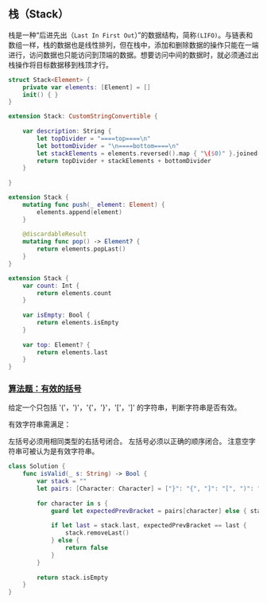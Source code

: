 ## 栈（Stack）
栈是一种“后进先出（`Last In First Out`）”的数据结构，简称`(LIFO)`。与链表和数组一样，栈的数据也是线性排列，但在栈中，添加和删除数据的操作只能在一端进行，访问数据也只能访问到顶端的数据。想要访问中间的数据时，就必须通过出栈操作将目标数据移到栈顶才行。

```Swift
struct Stack<Element> {
    private var elements: [Element] = []
    init() { }
}

extension Stack: CustomStringConvertible {
    
    var description: String {
        let topDivider = "====top====\n"
        let bottomDivider = "\n====bottom====\n"
        let stackElements = elements.reversed().map { "\($0)" }.joined(separator: "\n")
        return topDivider + stackElements + bottomDivider
    }
    
}
```

```Swift
extension Stack {
    mutating func push(_ element: Element) {
        elements.append(element)
    }
    
    @discardableResult
    mutating func pop() -> Element? {
        return elements.popLast()
    }
}
```

```Swift
extension Stack {
    var count: Int {
        return elements.count
    }
    
    var isEmpty: Bool {
        return elements.isEmpty
    }
    
    var top: Element? {
        return elements.last
    }
}

```


### [算法题：有效的括号](https://leetcode-cn.com/problems/valid-parentheses/description/)
给定一个只包括 '('，')'，'{'，'}'，'['，']' 的字符串，判断字符串是否有效。

有效字符串需满足：

左括号必须用相同类型的右括号闭合。
左括号必须以正确的顺序闭合。
注意空字符串可被认为是有效字符串。

```Swift
class Solution {
    func isValid(_ s: String) -> Bool {
        var stack = ""
        let pairs: [Character: Character] = ["}": "{", "]": "[", ")": "("]
        
        for character in s {
            guard let expectedPrevBracket = pairs[character] else { stack.append(character); continue }
            
            if let last = stack.last, expectedPrevBracket == last {
                stack.removeLast()
            } else {
                return false
            }
        }
        
        return stack.isEmpty
    }
}
```